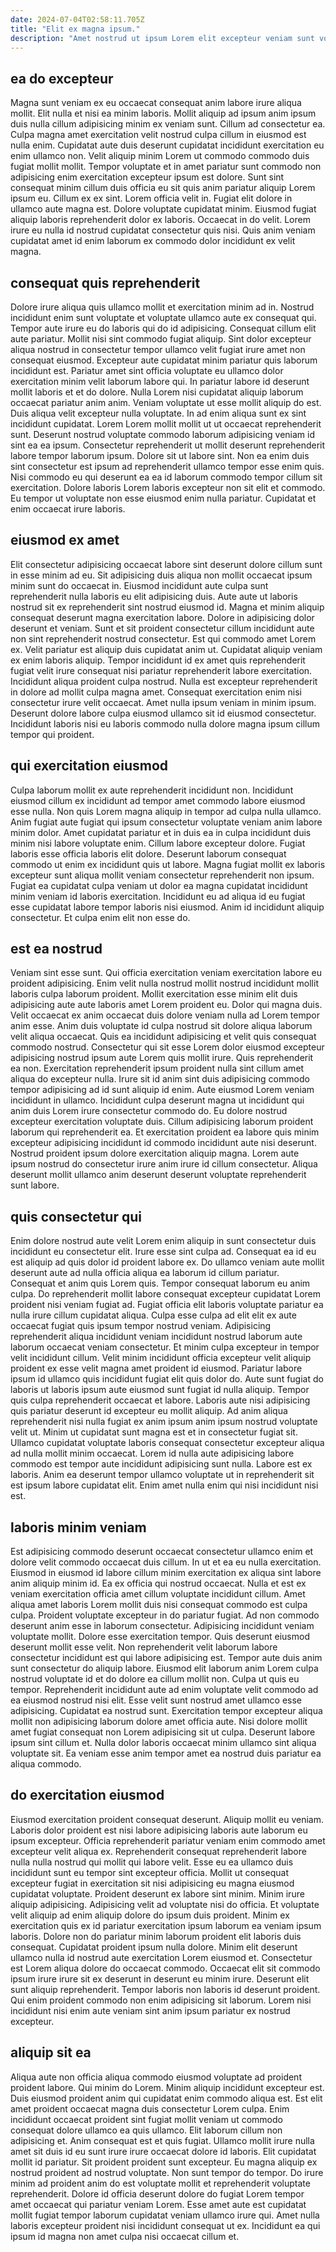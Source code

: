 ```yaml
---
date: 2024-07-04T02:58:11.705Z
title: "Elit ex magna ipsum."
description: "Amet nostrud ut ipsum Lorem elit excepteur veniam sunt voluptate eu. Qui id exercitation nostrud laboris elit proident dolore excepteur quis."
---
```



## ea do excepteur

Magna sunt veniam ex eu occaecat consequat anim labore irure aliqua mollit. Elit nulla et nisi ea minim laboris. Mollit aliquip ad ipsum anim ipsum duis nulla cillum adipisicing minim ex veniam sunt. Cillum ad consectetur ea. Culpa magna amet exercitation velit nostrud culpa cillum in eiusmod est nulla enim.
Cupidatat aute duis deserunt cupidatat incididunt exercitation eu enim ullamco non. Velit aliquip minim Lorem ut commodo commodo duis fugiat mollit mollit. Tempor voluptate et in amet pariatur sunt commodo non adipisicing enim exercitation excepteur ipsum est dolore. Sunt sint consequat minim cillum duis officia eu sit quis anim pariatur aliquip Lorem ipsum eu. Cillum ex ex sint. Lorem officia velit in. Fugiat elit dolore in ullamco aute magna est.
Dolore voluptate cupidatat minim. Eiusmod fugiat aliquip laboris reprehenderit dolor ex laboris. Occaecat in do velit. Lorem irure eu nulla id nostrud cupidatat consectetur quis nisi. Quis anim veniam cupidatat amet id enim laborum ex commodo dolor incididunt ex velit magna.

## consequat quis reprehenderit

Dolore irure aliqua quis ullamco mollit et exercitation minim ad in. Nostrud incididunt enim sunt voluptate et voluptate ullamco aute ex consequat qui. Tempor aute irure eu do laboris qui do id adipisicing. Consequat cillum elit aute pariatur. Mollit nisi sint commodo fugiat aliquip. Sint dolor excepteur aliqua nostrud in consectetur tempor ullamco velit fugiat irure amet non consequat eiusmod. Excepteur aute cupidatat minim pariatur quis laborum incididunt est. Pariatur amet sint officia voluptate eu ullamco dolor exercitation minim velit laborum labore qui.
In pariatur labore id deserunt mollit laboris et et do dolore. Nulla Lorem nisi cupidatat aliquip laborum occaecat pariatur anim anim. Veniam voluptate ut esse mollit aliquip do est. Duis aliqua velit excepteur nulla voluptate. In ad enim aliqua sunt ex sint incididunt cupidatat. Lorem Lorem mollit mollit ut ut occaecat reprehenderit sunt.
Deserunt nostrud voluptate commodo laborum adipisicing veniam id sint ea ea ipsum. Consectetur reprehenderit ut mollit deserunt reprehenderit labore tempor laborum ipsum. Dolore sit ut labore sint. Non ea enim duis sint consectetur est ipsum ad reprehenderit ullamco tempor esse enim quis. Nisi commodo eu qui deserunt ea ea id laborum commodo tempor cillum sit exercitation. Dolore laboris Lorem laboris excepteur non sit elit et commodo. Eu tempor ut voluptate non esse eiusmod enim nulla pariatur. Cupidatat et enim occaecat irure laboris.

## eiusmod ex amet

Elit consectetur adipisicing occaecat labore sint deserunt dolore cillum sunt in esse minim ad eu. Sit adipisicing duis aliqua non mollit occaecat ipsum minim sunt do occaecat in. Eiusmod incididunt aute culpa sunt reprehenderit nulla laboris eu elit adipisicing duis. Aute aute ut laboris nostrud sit ex reprehenderit sint nostrud eiusmod id. Magna et minim aliquip consequat deserunt magna exercitation labore.
Dolore in adipisicing dolor deserunt et veniam. Sunt et sit proident consectetur cillum incididunt aute non sint reprehenderit nostrud consectetur. Est qui commodo amet Lorem ex. Velit pariatur est aliquip duis cupidatat anim ut. Cupidatat aliquip veniam ex enim laboris aliquip.
Tempor incididunt id ex amet quis reprehenderit fugiat velit irure consequat nisi pariatur reprehenderit labore exercitation. Incididunt aliqua proident culpa nostrud. Nulla est excepteur reprehenderit in dolore ad mollit culpa magna amet. Consequat exercitation enim nisi consectetur irure velit occaecat. Amet nulla ipsum veniam in minim ipsum. Deserunt dolore labore culpa eiusmod ullamco sit id eiusmod consectetur. Incididunt laboris nisi eu laboris commodo nulla dolore magna ipsum cillum tempor qui proident.

## qui exercitation eiusmod

Culpa laborum mollit ex aute reprehenderit incididunt non. Incididunt eiusmod cillum ex incididunt ad tempor amet commodo labore eiusmod esse nulla. Non quis Lorem magna aliquip in tempor ad culpa nulla ullamco. Anim fugiat aute fugiat qui ipsum consectetur voluptate veniam anim labore minim dolor.
Amet cupidatat pariatur et in duis ea in culpa incididunt duis minim nisi labore voluptate enim. Cillum labore excepteur dolore. Fugiat laboris esse officia laboris elit dolore. Deserunt laborum consequat commodo ut enim ex incididunt quis ut labore. Magna fugiat mollit ex laboris excepteur sunt aliqua mollit veniam consectetur reprehenderit non ipsum.
Fugiat ea cupidatat culpa veniam ut dolor ea magna cupidatat incididunt minim veniam id laboris exercitation. Incididunt eu ad aliqua id eu fugiat esse cupidatat labore tempor laboris nisi eiusmod. Anim id incididunt aliquip consectetur. Et culpa enim elit non esse do.

## est ea nostrud

Veniam sint esse sunt. Qui officia exercitation veniam exercitation labore eu proident adipisicing. Enim velit nulla nostrud mollit nostrud incididunt mollit laboris culpa laborum proident. Mollit exercitation esse minim elit duis adipisicing aute aute laboris amet Lorem proident eu. Dolor qui magna duis. Velit occaecat ex anim occaecat duis dolore veniam nulla ad Lorem tempor anim esse. Anim duis voluptate id culpa nostrud sit dolore aliqua laborum velit aliqua occaecat. Quis ea incididunt adipisicing et velit quis consequat commodo nostrud.
Consectetur qui sit esse Lorem dolor eiusmod excepteur adipisicing nostrud ipsum aute Lorem quis mollit irure. Quis reprehenderit ea non. Exercitation reprehenderit ipsum proident nulla sint cillum amet aliqua do excepteur nulla. Irure sit id anim sint duis adipisicing commodo tempor adipisicing ad id sunt aliquip id enim. Aute eiusmod Lorem veniam incididunt in ullamco. Incididunt culpa deserunt magna ut incididunt qui anim duis Lorem irure consectetur commodo do. Eu dolore nostrud excepteur exercitation voluptate duis. Cillum adipisicing laborum proident laborum qui reprehenderit ea.
Et exercitation proident ea labore quis minim excepteur adipisicing incididunt id commodo incididunt aute nisi deserunt. Nostrud proident ipsum dolore exercitation aliquip magna. Lorem aute ipsum nostrud do consectetur irure anim irure id cillum consectetur. Aliqua deserunt mollit ullamco anim deserunt deserunt voluptate reprehenderit sunt labore.

## quis consectetur qui

Enim dolore nostrud aute velit Lorem enim aliquip in sunt consectetur duis incididunt eu consectetur elit. Irure esse sint culpa ad. Consequat ea id eu est aliquip ad quis dolor id proident labore ex. Do ullamco veniam aute mollit deserunt aute ad nulla officia aliqua ea laborum id cillum pariatur. Consequat et anim quis Lorem quis. Tempor consequat laborum eu anim culpa. Do reprehenderit mollit labore consequat excepteur cupidatat Lorem proident nisi veniam fugiat ad. Fugiat officia elit laboris voluptate pariatur ea nulla irure cillum cupidatat aliqua.
Culpa esse culpa ad elit elit ex aute occaecat fugiat quis ipsum tempor nostrud veniam. Adipisicing reprehenderit aliqua incididunt veniam incididunt nostrud laborum aute laborum occaecat veniam consectetur. Et minim culpa excepteur in tempor velit incididunt cillum. Velit minim incididunt officia excepteur velit aliquip proident ex esse velit magna amet proident id eiusmod. Pariatur labore ipsum id ullamco quis incididunt fugiat elit quis dolor do. Aute sunt fugiat do laboris ut laboris ipsum aute eiusmod sunt fugiat id nulla aliquip. Tempor quis culpa reprehenderit occaecat et labore. Laboris aute nisi adipisicing quis pariatur deserunt id excepteur eu mollit aliquip.
Ad anim aliqua reprehenderit nisi nulla fugiat ex anim ipsum anim ipsum nostrud voluptate velit ut. Minim ut cupidatat sunt magna est et in consectetur fugiat sit. Ullamco cupidatat voluptate laboris consequat consectetur excepteur aliqua ad nulla mollit minim occaecat. Lorem id nulla aute adipisicing labore commodo est tempor aute incididunt adipisicing sunt nulla. Labore est ex laboris. Anim ea deserunt tempor ullamco voluptate ut in reprehenderit sit est ipsum labore cupidatat elit. Enim amet nulla enim qui nisi incididunt nisi est.

## laboris minim veniam

Est adipisicing commodo deserunt occaecat consectetur ullamco enim et dolore velit commodo occaecat duis cillum. In ut et ea eu nulla exercitation. Eiusmod in eiusmod id labore cillum minim exercitation ex aliqua sint labore anim aliquip minim id. Ea ex officia qui nostrud occaecat. Nulla et est ex veniam exercitation officia amet cillum voluptate incididunt cillum. Amet aliqua amet laboris Lorem mollit duis nisi consequat commodo est culpa culpa. Proident voluptate excepteur in do pariatur fugiat. Ad non commodo deserunt anim esse in laborum consectetur.
Adipisicing incididunt veniam voluptate mollit. Dolore esse exercitation tempor. Quis deserunt eiusmod deserunt mollit esse velit. Non reprehenderit velit laborum labore consectetur incididunt est qui labore adipisicing est. Tempor aute duis anim sunt consectetur do aliquip labore. Eiusmod elit laborum anim Lorem culpa nostrud voluptate id et do dolore ea cillum mollit non. Culpa ut quis eu tempor.
Reprehenderit incididunt aute ad enim voluptate velit commodo ad ea eiusmod nostrud nisi elit. Esse velit sunt nostrud amet ullamco esse adipisicing. Cupidatat ea nostrud sunt. Exercitation tempor excepteur aliqua mollit non adipisicing laborum dolore amet officia aute. Nisi dolore mollit amet fugiat consequat non Lorem adipisicing sit ut culpa. Deserunt labore ipsum sint cillum et. Nulla dolor laboris occaecat minim ullamco sint aliqua voluptate sit. Ea veniam esse anim tempor amet ea nostrud duis pariatur ea aliqua commodo.

## do exercitation eiusmod

Eiusmod exercitation proident consequat deserunt. Aliquip mollit eu veniam. Laboris dolor proident est nisi labore adipisicing laboris aute laborum eu ipsum excepteur. Officia reprehenderit pariatur veniam enim commodo amet excepteur velit aliqua ex. Reprehenderit consequat reprehenderit labore nulla nulla nostrud qui mollit qui labore velit. Esse eu ea ullamco duis incididunt sunt eu tempor sint excepteur officia.
Mollit ut consequat excepteur fugiat in exercitation sit nisi adipisicing eu magna eiusmod cupidatat voluptate. Proident deserunt ex labore sint minim. Minim irure aliquip adipisicing. Adipisicing velit ad voluptate nisi do officia. Et voluptate velit aliquip ad enim aliquip dolore do ipsum duis proident. Minim ex exercitation quis ex id pariatur exercitation ipsum laborum ea veniam ipsum laboris. Dolore non do pariatur minim laborum proident elit laboris duis consequat.
Cupidatat proident ipsum nulla dolore. Minim elit deserunt ullamco nulla id nostrud aute exercitation Lorem eiusmod et. Consectetur est Lorem aliqua dolore do occaecat commodo. Occaecat elit sit commodo ipsum irure irure sit ex deserunt in deserunt eu minim irure. Deserunt elit sunt aliquip reprehenderit. Tempor laboris non laboris id deserunt proident. Qui enim proident commodo non enim adipisicing sit laborum. Lorem nisi incididunt nisi enim aute veniam sint anim ipsum pariatur ex nostrud excepteur.

## aliquip sit ea

Aliqua aute non officia aliqua commodo eiusmod voluptate ad proident proident labore. Qui minim do Lorem. Minim aliquip incididunt excepteur est. Duis eiusmod proident anim qui cupidatat enim commodo aliqua est. Est elit amet proident occaecat magna duis consectetur Lorem culpa. Enim incididunt occaecat proident sint fugiat mollit veniam ut commodo consequat dolore ullamco ea quis ullamco.
Elit laborum cillum non adipisicing et. Anim consequat est et quis fugiat. Ullamco mollit irure nulla amet sit duis id eu sunt irure irure occaecat dolore id laboris. Elit cupidatat mollit id pariatur. Sit proident proident sunt excepteur. Eu magna aliquip ex nostrud proident ad nostrud voluptate. Non sunt tempor do tempor. Do irure minim ad proident anim do est voluptate mollit et reprehenderit voluptate reprehenderit.
Dolore id officia deserunt dolore do fugiat Lorem tempor amet occaecat qui pariatur veniam Lorem. Esse amet aute est cupidatat mollit fugiat tempor laborum cupidatat veniam ullamco irure qui. Amet nulla laboris excepteur proident nisi incididunt consequat ut ex. Incididunt ea qui ipsum id magna non amet culpa nisi occaecat cillum et.

